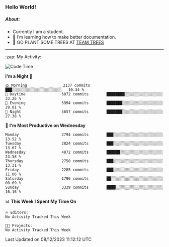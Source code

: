 ### Hello World!

##### About:
- Currently I am a student.
- 🌱 I’m learning how to make better documentation.
- 🌱 GO PLANT SOME TREES AT [TEAM TREES](https://teamtrees.org/)

---
  <summary>:zap: My Activity:</summary>
  
<!--START_SECTION:waka-->
![Code Time](http://img.shields.io/badge/Code%20Time-1%2C267%20hrs%2047%20mins-blue)

**I'm a Night 🦉** 

```text
🌞 Morning                2137 commits        ███░░░░░░░░░░░░░░░░░░░░░░   10.34 % 
🌆 Daytime                6872 commits        ████████░░░░░░░░░░░░░░░░░   33.26 % 
🌃 Evening                5994 commits        ███████░░░░░░░░░░░░░░░░░░   29.01 % 
🌙 Night                  5657 commits        ███████░░░░░░░░░░░░░░░░░░   27.38 % 
```
📅 **I'm Most Productive on Wednesday** 

```text
Monday                   2794 commits        ███░░░░░░░░░░░░░░░░░░░░░░   13.52 % 
Tuesday                  2824 commits        ███░░░░░░░░░░░░░░░░░░░░░░   13.67 % 
Wednesday                4872 commits        ██████░░░░░░░░░░░░░░░░░░░   23.58 % 
Thursday                 2750 commits        ███░░░░░░░░░░░░░░░░░░░░░░   13.31 % 
Friday                   2285 commits        ███░░░░░░░░░░░░░░░░░░░░░░   11.06 % 
Saturday                 1796 commits        ██░░░░░░░░░░░░░░░░░░░░░░░   08.69 % 
Sunday                   3339 commits        ████░░░░░░░░░░░░░░░░░░░░░   16.16 % 
```


📊 **This Week I Spent My Time On** 

```text
🔥 Editors: 
No Activity Tracked This Week

🐱‍💻 Projects: 
No Activity Tracked This Week
```


 Last Updated on 08/12/2023 11:12:12 UTC
<!--END_SECTION:waka-->
